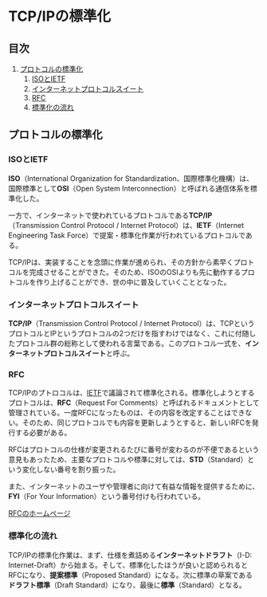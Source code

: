 # TCP/IPの標準化


## 目次

1. [プロトコルの標準化](#プロトコルの標準化)
	1. [ISOとIETF](#isoとietf)
	1. [インターネットプロトコルスイート](#インターネットプロトコルスイート)
	1. [RFC](#rfc)
	1. [標準化の流れ](#標準化の流れ)


## プロトコルの標準化

### ISOとIETF

**ISO**（International Organization for Standardization、国際標準化機構）は、国際標準として**OSI**（Open System Interconnection）と呼ばれる通信体系を標準化した。

一方で、インターネットで使われているプロトコルである**TCP/IP**（Transmission Control Protocol / Internet Protocol）は、**IETF**（Internet Engineering Task Force）で提案・標準化作業が行われているプロトコルである。

TCP/IPは、実装することを念頭に作業が進められ、その方針から素早くプロトコルを完成させることができた。そのため、ISOのOSIよりも先に動作するプロトコルを作り上げることができ、世の中に普及していくこととなった。

### インターネットプロトコルスイート

**TCP/IP**（Transmission Control Protocol / Internet Protocol）は、TCPというプロトコルとIPというプロトコルの2つだけを指すわけではなく、これに付随したプロトコル群の総称として使われる言葉である。このプロトコル一式を、**インターネットプロトコルスイート**と呼ぶ。

### RFC

TCP/IPのプトロコルは、[IETF](#isoとietf)で議論されて標準化される。標準化しようとするプロトコルは、**RFC**（Request For Comments）と呼ばれるドキュメントとして管理されている。一度RFCになったものは、その内容を改定することはできない。そのため、同じプロトコルでも内容を更新しようとすると、新しいRFCを発行する必要がある。

RFCはプロトコルの仕様が変更されるたびに番号が変わるのが不便であるという意見もあったため、主要なプロトコルや標準に対しては、**STD**（Standard）という変化しない番号を割り振った。

また、インターネットのユーザや管理者に向けて有益な情報を提供するために、**FYI**（For Your Information）という番号付けも行われている。

[RFCのホームページ](https://www.rfc-editor.org/)

### 標準化の流れ

TCP/IPの標準化作業は、まず、仕様を煮詰める**インターネットドラフト**（I-D: Internet-Draft）から始まる。そして、標準化したほうが良いと認められるとRFCになり、**提案標準**（Proposed Standard）になる。次に標準の草案である**ドラフト標準**（Draft Standard）になり、最後に**標準**（Standard）となる。
